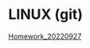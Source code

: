 # LINUX (git)

[Homework_20220927](https://github.com/ShumaW/Linux_Git/blob/master/Homework_20220927.txt)